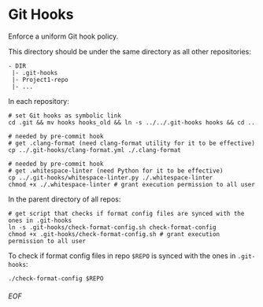 # Git Hooks

Enforce a uniform Git hook policy.

This directory should be under the same directory as all other repositories:
```
- DIR
 |- .git-hooks
 |- Project1-repo
 |- ...
```

In each repository:
```
# set Git hooks as symbolic link
cd .git && mv hooks hooks_old && ln -s ../../.git-hooks hooks && cd ..

# needed by pre-commit hook
# get .clang-format (need clang-format utility for it to be effective)
cp ../.git-hooks/clang-format.yml ./.clang-format

# needed by pre-commit hook
# get .whitespace-linter (need Python for it to be effective)
cp ../.git-hooks/whitespace-linter.py ./.whitespace-linter
chmod +x ./.whitespace-linter # grant execution permission to all user
```

In the parent directory of all repos:
```
# get script that checks if format config files are synced with the ones in .git-hooks
ln -s .git-hooks/check-format-config.sh check-format-config
chmod +x .git-hooks/check-format-config.sh # grant execution permission to all user
```

To check if format config files in repo `$REPO` is synced with the ones in `.git-hooks`:
```
./check-format-config $REPO
```

###### EOF
